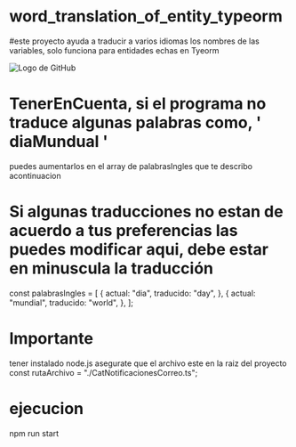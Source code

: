 # word_translation_of_entity_typeorm

#este proyecto ayuda a traducir a varios idiomas  los nombres de las variables, solo funciona para entidades echas en Tyeorm

![Logo de GitHub](https://firebasestorage.googleapis.com/v0/b/proyectopis-39473.appspot.com/o/imagen_2023-06-02_104514892.png?alt=media&token=53817e8c-2106-4c89-a7e2-f2403adfbe54&_gl=1*1col4xa*_ga*NjY3ODAwMjg1LjE2ODQyNjcxMjg.*_ga_CW55HF8NVT*MTY4NTcyMDU5My4xNi4xLjE2ODU3MjA3MTkuMC4wLjA.)

# TenerEnCuenta, si el programa no traduce algunas palabras  como, ' diaMundual '
 puedes aumentarlos en el array de palabrasIngles que te describo acontinuacion

# Si algunas traducciones no estan de acuerdo a tus preferencias las puedes modificar aqui, debe estar en minuscula la traducción
 const palabrasIngles = [
      {
        actual: "dia",
        traducido: "day",
      },
      {
        actual: "mundial",
        traducido: "world",
      },
    ];

# Importante
tener instalado node.js
asegurate que el archivo este en la raiz del proyecto
const rutaArchivo = "./CatNotificacionesCorreo.ts";
# ejecucion
npm run start


